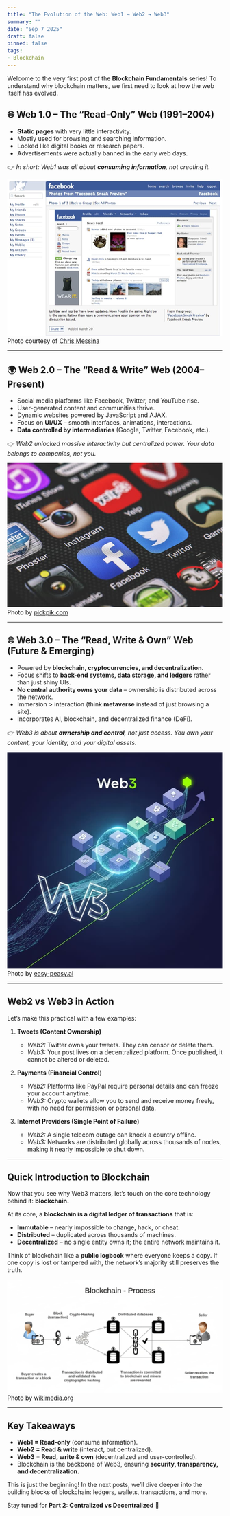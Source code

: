 ```yaml
---
title: "The Evolution of the Web: Web1 → Web2 → Web3"
summary: ""
date: "Sep 7 2025"
draft: false
pinned: false
tags:
- Blockchain
---
```


Welcome to the very first post of the **Blockchain Fundamentals** series! To understand why blockchain matters, we first need to look at how the web itself has evolved.

## 🌐 Web 1.0 – The “Read-Only” Web (1991–2004)

* **Static pages** with very little interactivity.
* Mostly used for browsing and searching information.
* Looked like digital books or research papers.
* Advertisements were actually banned in the early web days.

👉 *In short: Web1 was all about **consuming information**, not creating it.*

![Simple Web1 page design – static, text-heavy, minimal interactivity](430909335_21835c4986_o.jpg)
Photo courtesy of [Chris Messina](https://www.flickr.com/photos/factoryjoe/430909335)

---

## 🌍 Web 2.0 – The “Read & Write” Web (2004–Present)

* Social media platforms like Facebook, Twitter, and YouTube rise.
* User-generated content and communities thrive.
* Dynamic websites powered by JavaScript and AJAX.
* Focus on **UI/UX** – smooth interfaces, animations, interactions.
* **Data controlled by intermediaries** (Google, Twitter, Facebook, etc.).

👉 *Web2 unlocked massive interactivity but centralized power. Your data belongs to companies, not you.*

![Social media icons (Facebook, Twitter, YouTube) illustrating Web2 era](technology-social-media-technology-preview%20(1).jpg)
Photo by [pickpik.com](https://www.pickpik.com/facebook-twitter-instagram-apps-icons-technology-77348)

---

## 🌐 Web 3.0 – The “Read, Write & Own” Web (Future & Emerging)

* Powered by **blockchain, cryptocurrencies, and decentralization.**
* Focus shifts to **back-end systems, data storage, and ledgers** rather than just shiny UIs.
* **No central authority owns your data** – ownership is distributed across the network.
* Immersion > interaction (think **metaverse** instead of just browsing a site).
* Incorporates AI, blockchain, and decentralized finance (DeFi).

👉 *Web3 is about **ownership and control**, not just access. You own your content, your identity, and your digital assets.*

![Web3](0c8d6751-24a2-4fd3-9340-5674788d4cce.jpg)
Photo by [easy-peasy.ai](https://easy-peasy.ai/ai-image-generator/images/explore-power-web3-domains-blockchain-artistry)

---

## Web2 vs Web3 in Action

Let’s make this practical with a few examples:

1. **Tweets (Content Ownership)**

   * *Web2:* Twitter owns your tweets. They can censor or delete them.
   * *Web3:* Your post lives on a decentralized platform. Once published, it cannot be altered or deleted.

2. **Payments (Financial Control)**

   * *Web2:* Platforms like PayPal require personal details and can freeze your account anytime.
   * *Web3:* Crypto wallets allow you to send and receive money freely, with no need for permission or personal data.

3. **Internet Providers (Single Point of Failure)**

   * *Web2:* A single telecom outage can knock a country offline.
   * *Web3:* Networks are distributed globally across thousands of nodes, making it nearly impossible to shut down.

---

## Quick Introduction to Blockchain

Now that you see why Web3 matters, let’s touch on the core technology behind it: **blockchain.**

At its core, a **blockchain is a digital ledger of transactions** that is:

* **Immutable** – nearly impossible to change, hack, or cheat.
* **Distributed** – duplicated across thousands of machines.
* **Decentralized** – no single entity owns it; the entire network maintains it.

Think of blockchain like a **public logbook** where everyone keeps a copy. If one copy is lost or tampered with, the network’s majority still preserves the truth.

![Blockchain workflow](Gemini_Generated_Image_9acsb9acsb9acsb9.jpg)
Photo by [wikimedia.org](https://commons.wikimedia.org/wiki/File:Blockchain-Process.png)

---

## Key Takeaways

* **Web1 = Read-only** (consume information).
* **Web2 = Read & write** (interact, but centralized).
* **Web3 = Read, write & own** (decentralized and user-controlled).
* Blockchain is the backbone of Web3, ensuring **security, transparency, and decentralization.**

This is just the beginning! In the next posts, we’ll dive deeper into the building blocks of blockchain: ledgers, wallets, transactions, and more.

Stay tuned for **Part 2: Centralized vs Decentralized** 🔗
